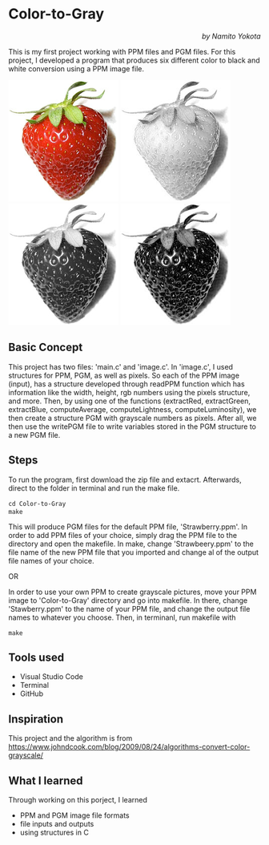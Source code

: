 # Color-to-Gray
*<p align="right">by Namito Yokota</p>*
This is my first project working with PPM files and PGM files. For this project, I developed a program that produces six different color to black and white conversion using a PPM image file.

![Before](/Screenshots/Strawberry.png "Before")
![Red](/Screenshots/Strawberry_Red.png "Red")
![Green](/Screenshots/Strawberry_Green.png "Green")
![Blue](/Screenshots/Strawberry_Blue.png "Blue")

## Basic Concept
This project has two files: 'main.c' and 'image.c'. 
In 'image.c', I used structures for PPM, PGM, as well as pixels. So each of the PPM image (input), has a structure developed through readPPM function which has information like the width, height, rgb numbers using the pixels structure, and more. Then, by using one of the functions (extractRed, extractGreen, extractBlue, computeAverage, computeLightness, computeLuminosity), we then create a structure PGM with grayscale numbers as pixels. After all, we then use the writePGM file to write variables stored in the PGM structure to a new PGM file.

## Steps
To run the program, first download the zip file and extacrt. Afterwards, direct to the folder in terminal and run the make file.

```
cd Color-to-Gray
make
```

This will produce PGM files for the default PPM file, 'Strawberry.ppm'. In order to add PPM files of your choice, simply drag the PPM file to the directory and open the makefile. In make, change 'Strawbeery.ppm' to the file name of the new PPM file that you imported and change al of the output file names of your choice. 

OR

In order to use your own PPM to create grayscale pictures, move your PPM image to 'Color-to-Gray' directory and go into makefile. In there, change 'Stawberry.ppm' to the name of your PPM file, and change the output file names to whatever you choose. Then, in terminanl, run makefile with

```
make
```

## Tools used
  - Visual Studio Code
  - Terminal
  - GitHub

## Inspiration
This project and the algorithm is from https://www.johndcook.com/blog/2009/08/24/algorithms-convert-color-grayscale/

## What I learned
Through working on this porject, I learned
  - PPM and PGM image file formats
  - file inputs and outputs
  - using structures in C